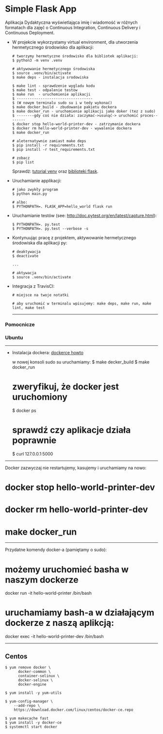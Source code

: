 # Simple Flask App

Aplikacja Dydaktyczna wyświetlająca imię i wiadomość w różnych formatach dla zajęć
o Continuous Integration, Continuous Delivery i Continuous Deployment.

- W projekcie wykorzystamy virtual environment, dla utworzenia hermetycznego środowisko dla aplikacji:

  ```
  # tworzymy hermetyczne środowisko dla bibliotek aplikacji:
  $ python3 -m venv .venv

  # aktywowanie hermetycznego środowiska
  $ source .venv/bin/activate
  $ make deps - instalacja srodowiska

  $ make lint - sprawdzenie wygladu kodu
  $ make test - odpalenie testow
  $ make run  - uruchomienie aplikacji
  $ -----------------------------------
  $ (W nowym terminalu sudo su i w tedy wykonać)
  $ make docker_build - zbudowanie pakietu dockera
  $ make docker_run - uruchomienie aplikacji jako doker (tez z sudo)
  $ --------gdy coś nie działa: zaczymać->usunąć-> uruchomić proces--------
  $ docker stop hello-world-printer-dev - zatrzymanie dockera
  $ docker rm hello-world-printer-dev - wywalenie dockera
  $ make docker_run

  # aleternatywnie zamiast make deps
  $ pip install -r requirements.txt
  $ pip install -r test_requirements.txt

  # zobacz
  $ pip list
  ```

  Sprawdź: [tutorial venv](https://docs.python.org/3/tutorial/venv.html) oraz [biblioteki flask](http://flask.pocoo.org).

- Uruchamianie applikacji:

  ```
  # jako zwykły program
  $ python main.py

  # albo:
  $ PYTHONPATH=. FLASK_APP=hello_world flask run
  ```

- Uruchamianie testów (see: http://doc.pytest.org/en/latest/capture.html):

  ```
  $ PYTHONPATH=. py.test
  $ PYTHONPATH=. py.test --verbose -s
  ```

- Kontynuując pracę z projektem, aktywowanie hermetycznego środowiska dla aplikacji py:

  ```
  # deaktywacja
  $ deactivate
  ```

  ```
  ...

  # aktywacja
  $ source .venv/bin/activate
  ```

- Integracja z TravisCI:

  ```
  # miejsce na twoje notatki
  ```
  ```
  # aby uruchomić w terminalu wpisujemy: make deps, make run, make lint, make test
  ```
  ----------------------------------------

### Pomocnicze

### Ubuntu

-----------------------------------------

- Instalacja dockera: [dockerce howto](https://docs.docker.com/install/linux/docker-ce/ubuntu/)

  w nowej konsoli sudo su uruchamiamy:
  $ make decker_build
  $ make docker_run
  # zweryfikuj, że docker jest uruchomiony
  $ docker ps
  # sprawdź czy aplikacje działa poprawnie
  $ curl 127.0.0.1:5000

------------------------
  Docker zazwyczaj nie restartujemy, kasujemy i uruchamiamy na nowo:
  # docker stop hello-world-printer-dev
  # docker rm hello-world-printer-dev
  # make docker_run

------------------------
  Przydatne komendy docker-a (pamiętamy o sudo):
  # możemy uruchomieć basha w naszym dockerze
  docker run -it hello-world-printer /bin/bash
  # uruchamiamy bash-a w działającym dockerze z naszą aplikcją:
  docker exec -it hello-world-printer-dev /bin/bash

-----------------------------------------
## Centos

  ```
  $ yum remove docker \
        docker-common \
        container-selinux \
        docker-selinux \
        docker-engine

  $ yum install -y yum-utils

  $ yum-config-manager \
      --add-repo \
      https://download.docker.com/linux/centos/docker-ce.repo

  $ yum makecache fast
  $ yum install -y docker-ce
  $ systemctl start docker
  ```
